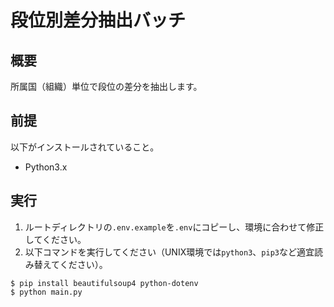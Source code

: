 # 段位別差分抽出バッチ #

## 概要

所属国（組織）単位で段位の差分を抽出します。

## 前提

以下がインストールされていること。

- Python3.x

## 実行

1. ルートディレクトリの`.env.example`を`.env`にコピーし、環境に合わせて修正してください。
2. 以下コマンドを実行してください（UNIX環境では`python3`、`pip3`など適宜読み替えてください）。

```
$ pip install beautifulsoup4 python-dotenv
$ python main.py
```